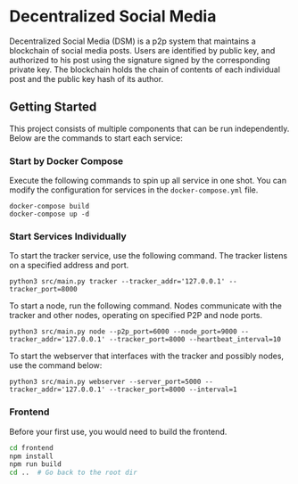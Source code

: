 # Decentralized Social Media

Decentralized Social Media (DSM) is a p2p system that maintains a blockchain of social media posts. Users are identified by public key, and authorized to his post using the signature signed by the corresponding private key. The blockchain holds the chain of contents of each individual post and the public key hash of its author.

## Getting Started

This project consists of multiple components that can be run independently. Below are the commands to start each service:

### Start by Docker Compose

Execute the following commands to spin up all service in one shot. You can modify the configuration for services in the `docker-compose.yml` file.

```
docker-compose build
docker-compose up -d
```

### Start Services Individually

To start the tracker service, use the following command. The tracker listens on a specified address and port.

```
python3 src/main.py tracker --tracker_addr='127.0.0.1' --tracker_port=8000
```

To start a node, run the following command. Nodes communicate with the tracker and other nodes, operating on specified P2P and node ports.

```
python3 src/main.py node --p2p_port=6000 --node_port=9000 --tracker_addr='127.0.0.1' --tracker_port=8000 --heartbeat_interval=10
```

To start the webserver that interfaces with the tracker and possibly nodes, use the command below:

```
python3 src/main.py webserver --server_port=5000 --tracker_addr='127.0.0.1' --tracker_port=8000 --interval=1
```

### Frontend

Before your first use, you would need to build the frontend.

```bash
cd frontend
npm install
npm run build
cd ..  # Go back to the root dir
```
